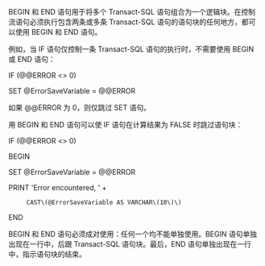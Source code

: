 BEGIN 和 END 语句用于将多个 Transact-SQL 语句组合为一个逻辑块。在控制流语句必须执行包含两条或多条 Transact-SQL 语句的语句块的任何地方，都可以使用 BEGIN 和 END 语句。

例如，当 IF 语句仅控制一条 Transact-SQL 语句的执行时，不需要使用 BEGIN 或 END 语句：

 IF \(@@ERROR &lt;&gt; 0\)

   SET @ErrorSaveVariable = @@ERROR

如果 @@ERROR 为 0，则仅跳过 SET 语句。

用 BEGIN 和 END 语句可以使 IF 语句在计算结果为 FALSE 时跳过语句块：

IF \(@@ERROR &lt;&gt; 0\)

BEGIN

   SET @ErrorSaveVariable = @@ERROR

   PRINT 'Error encountered, ' + 

         CAST\(@ErrorSaveVariable AS VARCHAR\(10\)\)

END

BEGIN 和 END 语句必须成对使用：任何一个均不能单独使用。BEGIN 语句单独出现在一行中，后跟 Transact-SQL 语句块。最后，END 语句单独出现在一行中，指示语句块的结束。

